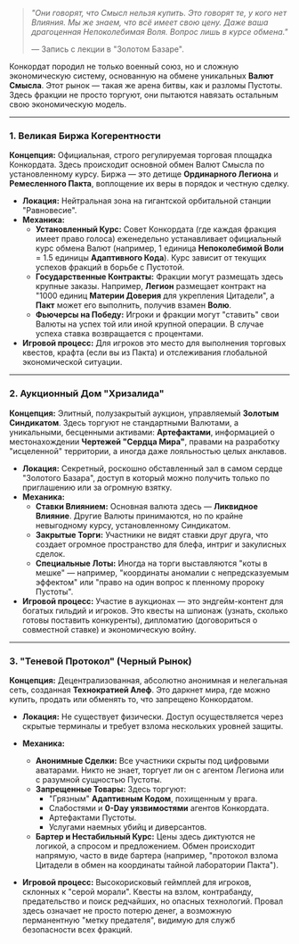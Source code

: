 > _"Они говорят, что Смысл нельзя купить. Это говорят те, у кого нет Влияния. Мы же знаем, что всё имеет свою цену. Даже ваша драгоценная Непоколебимая Воля. Вопрос лишь в курсе обмена."_
> 
> — Запись с лекции в "Золотом Базаре".

Конкордат породил не только военный союз, но и сложную экономическую систему, основанную на обмене уникальных **Валют Смысла**. Этот рынок — такая же арена битвы, как и разломы Пустоты. Здесь фракции не просто торгуют, они пытаются навязать остальным свою экономическую модель.

---
### 1. Великая Биржа Когерентности

**Концепция:** Официальная, строго регулируемая торговая площадка Конкордата. Здесь происходит основной обмен Валют Смысла по установленному курсу. Биржа — это детище **Ординарного Легиона** и **Ремесленного Пакта**, воплощение их веры в порядок и честную сделку.

- **Локация:** Нейтральная зона на гигантской орбитальной станции "Равновесие".
- **Механика:**
    - **Установленный Курс:** Совет Конкордата (где каждая фракция имеет право голоса) еженедельно устанавливает официальный курс обмена Валют (например, 1 единица **Непоколебимой Воли** = 1.5 единицы **Адаптивного Кода**). Курс зависит от текущих успехов фракций в борьбе с Пустотой.
    - **Государственные Контракты:** Фракции могут размещать здесь крупные заказы. Например, **Легион** размещает контракт на "1000 единиц **Материи Доверия** для укрепления Цитадели", а **Пакт** может его выполнить, получив взамен **Волю**.
    - **Фьючерсы на Победу:** Игроки и фракции могут "ставить" свои Валюты на успех той или иной крупной операции. В случае успеха ставка возвращается с процентами.
- **Игровой процесс:** Для игроков это место для выполнения торговых квестов, крафта (если вы из Пакта) и отслеживания глобальной экономической ситуации.

---

### 2. Аукционный Дом "Хризалида"

**Концепция:** Элитный, полузакрытый аукцион, управляемый **Золотым Синдикатом**. Здесь торгуют не стандартными Валютами, а уникальными, бесценными активами: **Артефактами**, информацией о местонахождении **Чертежей "Сердца Мира"**, правами на разработку "исцеленной" территории, а иногда даже лояльностью целых анклавов.

- **Локация:** Секретный, роскошно обставленный зал в самом сердце "Золотого Базара", доступ в который можно получить только по приглашению или за огромную взятку.
- **Механика:**
    - **Ставки Влиянием:** Основная валюта здесь — **Ликвидное Влияние**. Другие Валюты принимаются, но по крайне невыгодному курсу, установленному Синдикатом.
    - **Закрытые Торги:** Участники не видят ставки друг друга, что создает огромное пространство для блефа, интриг и закулисных сделок.
    - **Специальные Лоты:** Иногда на торги выставляются "коты в мешке" — например, "координаты аномалии с непредсказуемым эффектом" или "право на один вопрос к пленному пророку Пустоты".
- **Игровой процесс:** Участие в аукционах — это эндгейм-контент для богатых гильдий и игроков. Это квесты на шпионаж (узнать, сколько готовы поставить конкуренты), дипломатию (договориться о совместной ставке) и экономическую войну.
    

---

### 3. "Теневой Протокол" (Черный Рынок)

**Концепция:** Децентрализованная, абсолютно анонимная и нелегальная сеть, созданная **Технократией Алеф**. Это даркнет мира, где можно купить, продать или обменять то, что запрещено Конкордатом.

- **Локация:** Не существует физически. Доступ осуществляется через скрытые терминалы и требует взлома нескольких уровней защиты.
    
- **Механика:**
    - **Анонимные Сделки:** Все участники скрыты под цифровыми аватарами. Никто не знает, торгует ли он с агентом Легиона или с разумной сущностью Пустоты.
    - **Запрещенные Товары:** Здесь торгуют:
        - "Грязным" **Адаптивным Кодом**, похищенным у врага.
        - Слабостями и **0-Day уязвимостями** агентов Конкордата.
        - Артефактами Пустоты.
        - Услугами наемных убийц и диверсантов.
    - **Бартер и Нестабильный Курс:** Цены здесь диктуются не логикой, а спросом и предложением. Обмен происходит напрямую, часто в виде бартера (например, "протокол взлома Цитадели в обмен на координаты тайной лаборатории Пакта").
        
- **Игровой процесс:** Высокорисковый геймплей для игроков, склонных к "серой морали". Квесты на взлом, контрабанду, предательство и поиск редчайших, но опасных технологий. Провал здесь означает не просто потерю денег, а возможную перманентную "метку предателя", видимую для служб безопасности всех фракций.